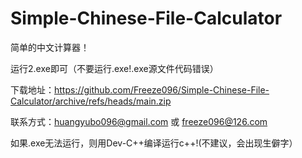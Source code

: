# Simple-Chinese-File-Calculator

简单的中文计算器！

运行2.exe即可（不要运行.exe!.exe源文件代码错误）

下载地址：https://github.com/Freeze096/Simple-Chinese-File-Calculator/archive/refs/heads/main.zip

联系方式：huangyubo096@gmail.com 或 freeze096@126.com

如果.exe无法运行，则用Dev-C++编译运行c++!(不建议，会出现生僻字）
